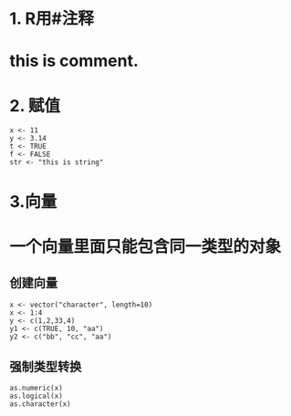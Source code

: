 # 1. R用#注释
# this is comment.

# 2. 赋值
    x <- 11
    y <- 3.14
    t <- TRUE
    f <- FALSE
    str <- "this is string"

# 3.向量
# 一个向量里面只能包含同一类型的对象
## 创建向量
    x <- vector("character", length=10)
    x <- 1:4
    y <- c(1,2,33,4)
    y1 <- c(TRUE, 10, "aa")
    y2 <- c("bb", "cc", "aa")

## 强制类型转换
    as.numeric(x)
    as.logical(x)
    as.character(x)
